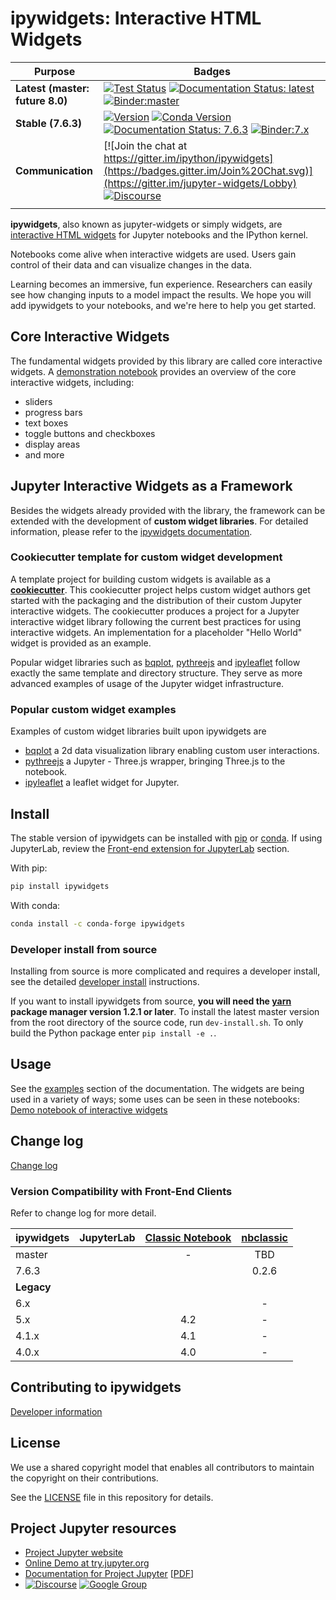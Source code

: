 # ipywidgets: Interactive HTML Widgets

|    Purpose                        |     Badges                       |
|----------------------------|----------------------------|
| **Latest (master: future 8.0)**  | [![Test Status](https://github.com/jupyter-widgets/ipywidgets/actions/workflows/tests.yml/badge.svg)](https://github.com/jupyter-widgets/ipywidgets/actions) [![Documentation Status: latest](https://img.shields.io/readthedocs/ipywidgets?logo=read-the-docs)](https://ipywidgets.readthedocs.io/en/latest/?badge=latest) [![Binder:master](https://mybinder.org/badge_logo.svg)](https://mybinder.org/v2/gh/jupyter-widgets/ipywidgets/master?urlpath=lab/tree/docs%2Fsource%2Fexamples) |
| **Stable (7.6.3)** | [![Version](https://img.shields.io/pypi/v/ipywidgets.svg?logo=pypi)](https://pypi.python.org/pypi/ipywidgets) [![Conda Version](https://img.shields.io/conda/vn/conda-forge/ipywidgets.svg?logo=conda-forge)](https://anaconda.org/conda-forge/ipywidgets) [![Documentation Status: 7.6.3](https://img.shields.io/readthedocs/ipywidgets?logo=read-the-docs)](https://ipywidgets.readthedocs.io/en/7.6.3/?badge=7.6.3) [![Binder:7.x](https://mybinder.org/badge_logo.svg)](https://mybinder.org/v2/gh/jupyter-widgets/ipywidgets/7.x?urlpath=lab/tree/docs%2Fsource%2Fexamples) |
| **Communication** | [![Join the chat at https://gitter.im/ipython/ipywidgets](https://badges.gitter.im/Join%20Chat.svg)](https://gitter.im/jupyter-widgets/Lobby) [![Discourse](https://img.shields.io/badge/help_forum-discourse-blue?logo=discourse)](https://discourse.jupyter.org/c/widgets/46) |
| | |

**ipywidgets**, also known as jupyter-widgets or simply widgets, are
[interactive HTML widgets](https://github.com/jupyter-widgets/ipywidgets/blob/master/docs/source/examples/Index.ipynb)
for Jupyter notebooks and the IPython kernel.

Notebooks come alive when interactive widgets are used. Users gain control of
their data and can visualize changes in the data.

Learning becomes an immersive, fun experience. Researchers can easily see
how changing inputs to a model impact the results. We hope you will add
ipywidgets to your notebooks, and we're here to help you get started.

## Core Interactive Widgets

The fundamental widgets provided by this library are called core interactive
widgets. A [demonstration notebook](https://github.com/jupyter-widgets/ipywidgets/blob/master/docs/source/examples/Index.ipynb)
provides an overview of the core interactive widgets, including:

- sliders
- progress bars
- text boxes
- toggle buttons and checkboxes
- display areas
- and more

## Jupyter Interactive Widgets as a Framework

Besides the widgets already provided with the library, the framework can be
extended with the development of **custom widget libraries**. For detailed
information, please refer to the [ipywidgets documentation](https://ipywidgets.readthedocs.io/en/latest/).

### Cookiecutter template for custom widget development

A template project for building custom widgets is available as a
[**cookiecutter**](https://github.com/jupyter-widgets/widget-ts-cookiecutter).
This cookiecutter project helps custom widget authors get started with the
packaging and the distribution of their custom Jupyter interactive widgets.
The cookiecutter produces a project for a Jupyter interactive widget library
following the current best practices for using interactive widgets. An
implementation for a placeholder "Hello World" widget is provided as an example.

Popular widget libraries such as
[bqplot](https://github.com/bqplot/bqplot),
[pythreejs](https://github.com/jupyter-widgets/pythreejs) and
[ipyleaflet](https://github.com/jupyter-widgets/ipyleaflet)
follow exactly the same template and directory structure. They serve as
more advanced examples of usage of the Jupyter widget infrastructure.

### Popular custom widget examples

Examples of custom widget libraries built upon ipywidgets are

- [bqplot](https://github.com/bqplot/bqplot) a 2d data visualization library
  enabling custom user interactions.
- [pythreejs](https://github.com/jupyter-widgets/pythreejs) a Jupyter - Three.js wrapper,
  bringing Three.js to the notebook.
- [ipyleaflet](https://github.com/jupyter-widgets/ipyleaflet) a leaflet widget for Jupyter.

## Install

The stable version of ipywidgets can be installed with [pip](#with-pip) or [conda](#with-conda).
If using JupyterLab, review the [Front-end extension for JupyterLab](#front-end-extension-for-jupyterlab) section.

With pip:

```sh
pip install ipywidgets
```

With conda:

```sh
conda install -c conda-forge ipywidgets
```

### Developer install from source

Installing from source is more complicated and requires a developer install,
see the detailed [developer install](docs/source/dev_install.md) instructions.

If you want to install ipywidgets from source, **you will need the
[yarn](https://yarnpkg.com/) package manager version 1.2.1 or later**.
To install the latest master version from the root directory of the source
code, run ``dev-install.sh``. To only build the Python package enter
``pip install -e .``.

## Usage

See the [examples](docs/source/examples.md) section of the documentation. The widgets are being used in a variety of ways; some uses can be seen in these notebooks:
[Demo notebook of interactive widgets](https://github.com/jupyter-widgets/ipywidgets/blob/master/docs/source/examples/Index.ipynb)

## Change log

[Change log](docs/source/changelog.md)

### Version Compatibility with Front-End Clients

Refer to change log for more detail.

| ipywidgets | JupyterLab       | [Classic Notebook](https://github.com/jupyter/notebook) | [nbclassic](https://github.com/jupyterlab/nbclassic) |
| ---------- | :--------------: | :--------------: | :---------: |
| master     |                  |         -        | TBD   |
| 7.6.3      |                  |                  | 0.2.6 |
| **Legacy** |                  |                  |   |
| 6.x        |                  |                  | - |
| 5.x        |                  | 4.2              | - |
| 4.1.x      |                  | 4.1              | - |
| 4.0.x      |                  | 4.0              | - |

## Contributing to ipywidgets

[Developer information](CONTRIBUTING.md)

## License

We use a shared copyright model that enables all contributors to maintain the
copyright on their contributions.

See the [LICENSE](LICENSE) file in this repository for details.

## Project Jupyter resources

- [Project Jupyter website](https://jupyter.org)
- [Online Demo at try.jupyter.org](https://try.jupyter.org)
- [Documentation for Project Jupyter](https://jupyter.readthedocs.io/en/latest/index.html) [[PDF](https://media.readthedocs.org/pdf/jupyter/latest/jupyter.pdf)]
- [![Discourse](https://img.shields.io/badge/help_forum-discourse-blue?logo=discourse)](https://discourse.jupyter.org/)
  [![Google Group](https://img.shields.io/badge/-Google%20Group-lightgrey.svg)](https://groups.google.com/forum/#!forum/jupyter)
